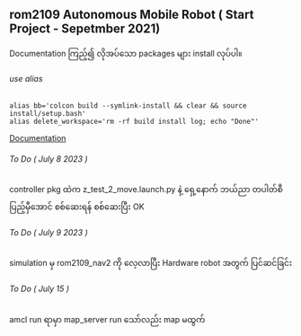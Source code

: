 ## rom2109 Autonomous Mobile Robot ( Start Project - Sepetmber 2021)

Documentation ကြည့်၍ လိုအပ်သော packages များ install လုပ်ပါ။
###### use alias
```
alias bb='colcon build --symlink-install && clear && source install/setup.bash'
alias delete_workspace='rm -rf build install log; echo "Done"'
```
<a href="https://rom-robotics.gitbook.io/rom2109-amr-athonpyunilan/">Documentation<a>

###### To Do ( July 8 2023 )
controller pkg ထဲက z_test_2_move.launch.py နဲ့ ရှေ့နောက် ဘယ်ညာ တပါတ်စီ ပြည့်မှီအောင် စစ်ဆေးရန်
စစ်ဆေးပြီး OK


###### To Do ( July 9 2023 )
simulation မှ rom2109_nav2 ကို လေ့လာပြီး Hardware robot အတွက် ပြင်ဆင်ခြင်း

###### To Do ( July 15 )
amcl run ရာမှာ map_server  run သော်လည်း map မထွက်


